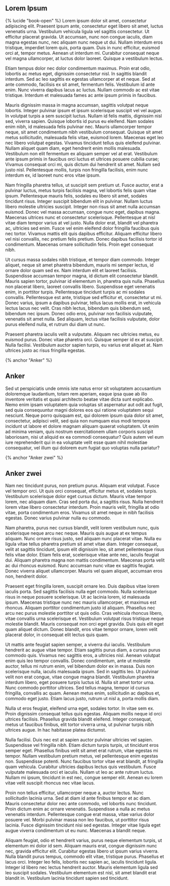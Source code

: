 
## Lorem Ipsum

{% lucide "book-open" %}
Lorem ipsum dolor sit amet, consectetur adipiscing elit. Praesent ipsum ante, consectetur eget libero sit amet, luctus venenatis urna. Vestibulum vehicula ligula vel sagittis consectetur. Ut efficitur placerat gravida. Ut accumsan, nunc non congue iaculis, diam magna egestas nunc, nec aliquam nunc neque ut dui. Nullam interdum eros tristique, imperdiet lorem quis, porta quam. Duis in nunc efficitur, euismod orci at, tempor metus. Aenean ut interdum mi. Curabitur consequat neque vel magna ullamcorper, at luctus dolor laoreet. Quisque a vestibulum lectus.

Etiam tempus dolor nec dolor condimentum maximus. Proin erat odio, lobortis ac metus eget, dignissim consectetur nisl. In sagittis blandit interdum. Sed ac leo sagittis ex egestas ullamcorper at et neque. Sed at ante commodo, facilisis ex sit amet, fermentum felis. Vestibulum id ante enim. Nunc viverra dapibus lacus ac luctus. Nullam commodo ac est vitae tristique. Interdum et malesuada fames ac ante ipsum primis in faucibus.

Mauris dignissim massa in magna accumsan, sagittis volutpat neque lobortis. Integer pulvinar ipsum et ipsum scelerisque suscipit vel vel augue. In volutpat turpis a sem suscipit luctus. Nullam id felis mattis, dignissim nisl sed, viverra sapien. Quisque lobortis id purus eu eleifend. Nam sodales enim nibh, id malesuada felis pulvinar nec. Mauris ullamcorper tempor neque, sit amet condimentum nibh vestibulum consequat. Quisque sit amet metus sollicitudin, malesuada felis vitae, euismod lorem. Maecenas eget leo nec libero volutpat egestas. Vivamus tincidunt tellus quis eleifend pulvinar. Nullam aliquet quam diam, eget hendrerit enim mollis malesuada. Vestibulum non elit fermentum ex aliquam semper vel at erat. Vestibulum ante ipsum primis in faucibus orci luctus et ultrices posuere cubilia curae; Vivamus consequat orci mi, quis dictum dui hendrerit sit amet. Nullam sed justo nisl. Pellentesque mollis, turpis non fringilla facilisis, enim nunc interdum ex, id laoreet nunc eros vitae ipsum.

Nam fringilla pharetra tellus, ut suscipit sem pretium ut. Fusce auctor, erat a pulvinar luctus, metus turpis facilisis magna, vel lobortis felis quam vitae ipsum. Pellentesque mauris felis, sodales eu libero sit amet, sodales tincidunt risus. Integer suscipit bibendum elit in pulvinar. Nullam luctus libero molestie ultricies suscipit. Integer non risus sit amet nulla accumsan euismod. Donec vel massa accumsan, congue nunc eget, dapibus magna. Maecenas ultrices nunc et consectetur scelerisque. Pellentesque at nisl vitae diam tempor varius at vel justo. Nulla dolor erat, blandit vel pharetra ac, ultricies sed enim. Fusce vel enim eleifend dolor fringilla faucibus quis nec tortor. Vivamus mattis elit quis dapibus efficitur. Aliquam efficitur libero vel nisi convallis, nec pretium felis pretium. Donec dapibus facilisis tortor id condimentum. Maecenas ornare sollicitudin felis. Proin eget consequat nibh.

Ut cursus massa sodales nibh tristique, et tempor diam commodo. Integer aliquet, neque sit amet pharetra bibendum, mauris mi semper lectus, id ornare dolor quam sed ex. Nam interdum elit et laoreet facilisis. Suspendisse accumsan tempor magna, id dictum elit consectetur blandit. Mauris sapien tortor, pulvinar id elementum in, pharetra quis nulla. Phasellus non placerat libero, laoreet convallis libero. Suspendisse eget venenatis enim, in porttitor turpis. Pellentesque tincidunt turpis ac mi sodales convallis. Pellentesque est ante, tristique sed efficitur et, consectetur ut mi. Donec varius, ipsum a dapibus pulvinar, tellus lacus mollis erat, in vehicula lectus lacus nec velit. Cras nibh lectus, bibendum quis bibendum sed, bibendum nec ipsum. Donec odio eros, pulvinar non facilisis vulputate, venenatis sit amet nulla. Sed aliquam, lectus vitae facilisis vulputate, dolor purus eleifend nulla, et rutrum dui diam ut nunc.

Praesent pharetra iaculis velit a vulputate. Aliquam nec ultricies metus, eu euismod purus. Donec vitae pharetra orci. Quisque semper id ex at suscipit. Nulla facilisi. Vestibulum auctor sapien turpis, eu varius erat aliquet at. Nam ultrices justo ac risus fringilla egestas. 

{% anchor "Anker" %}
## Anker

Sed ut perspiciatis unde omnis iste natus error sit voluptatem accusantium doloremque laudantium, totam rem aperiam, eaque ipsa quae ab illo inventore veritatis et quasi architecto beatae vitae dicta sunt explicabo. Nemo enim ipsam voluptatem quia voluptas sit aspernatur aut odit aut fugit, sed quia consequuntur magni dolores eos qui ratione voluptatem sequi nesciunt. Neque porro quisquam est, qui dolorem ipsum quia dolor sit amet, consectetur, adipisci velit, sed quia non numquam eius modi tempora incidunt ut labore et dolore magnam aliquam quaerat voluptatem. Ut enim ad minima veniam, quis nostrum exercitationem ullam corporis suscipit laboriosam, nisi ut aliquid ex ea commodi consequatur? Quis autem vel eum iure reprehenderit qui in ea voluptate velit esse quam nihil molestiae consequatur, vel illum qui dolorem eum fugiat quo voluptas nulla pariatur?

{% anchor "Anker zwei" %}
## Anker zwei

Nam nec tincidunt purus, non pretium purus. Aliquam erat volutpat. Fusce vel tempor orci. Ut quis orci consequat, efficitur metus et, sodales turpis. Vestibulum scelerisque dolor eget cursus dictum. Mauris vitae tempor lorem, nec aliquam diam. Cras sed porta dui, a sagittis risus. Nulla hendrerit lorem vitae libero consectetur interdum. Proin mauris velit, fringilla at odio vitae, porta condimentum eros. Vivamus sit amet neque in nibh facilisis egestas. Donec varius pulvinar nulla eu commodo.

Nam pharetra, purus nec cursus blandit, velit lorem vestibulum nunc, quis scelerisque neque arcu nec neque. Mauris quis augue at ex tempus aliquam. Nunc ornare risus justo, sed aliquam nunc placerat vitae. Nulla eu ligula vitae tellus pharetra pretium sit amet vitae diam. Integer consequat, velit at sagittis tincidunt, ipsum elit dignissim leo, sit amet pellentesque risus felis vitae dolor. Etiam felis erat, scelerisque vitae ante nec, iaculis feugiat dui. Aliquam pharetra magna non mattis condimentum. Maecenas porta velit ac dui rhoncus euismod. Nunc accumsan nunc vitae ex sagittis feugiat. Donec viverra aliquet ullamcorper. Mauris vel quam aliquet, accumsan eros non, hendrerit dolor.

Praesent eget fringilla lorem, suscipit ornare leo. Duis dapibus vitae lorem iaculis porta. Sed sagittis facilisis nulla eget commodo. Nulla scelerisque risus in neque posuere scelerisque. Ut ac lacinia lorem, id malesuada ipsum. Maecenas tristique nunc nec mauris ullamcorper, et maximus est rhoncus. Aliquam porttitor condimentum justo id aliquam. Phasellus nec arcu nec purus molestie porttitor ut quis odio. Cras vehicula rhoncus libero, vitae convallis urna scelerisque et. Vestibulum volutpat risus tristique neque molestie blandit. Mauris consequat non orci eget gravida. Duis quis elit eget quam aliquet dictum. Donec blandit, eros vitae tempor ornare, lorem velit placerat dolor, in consequat elit lectus quis quam.



Ut mattis ante feugiat sapien semper, a viverra dui iaculis. Vestibulum hendrerit ac augue vitae tempor. Etiam sagittis purus diam, a cursus purus commodo quis. Vivamus nec sagittis eros, a ultricies nisl. Aenean volutpat enim quis leo tempor convallis. Donec condimentum, ante ut molestie auctor, tellus mi rutrum enim, vel bibendum dolor ex in massa. Duis non scelerisque nulla, iaculis malesuada ipsum. Sed in sagittis leo. Ut pulvinar velit non erat congue, vitae congue magna blandit. Vestibulum pharetra interdum libero, eget posuere turpis luctus id. Nulla sit amet tortor urna. Nunc commodo porttitor ultrices. Sed tellus magna, tempor id cursus fringilla, convallis ac quam. Aenean metus enim, sollicitudin ac dapibus et, commodo eget justo. Etiam lacus justo, rutrum ut nisl a, porta mollis diam.

Nulla ut eros feugiat, eleifend urna eget, sodales tortor. In vitae sem ex. Proin dignissim consequat tellus quis egestas. Aliquam mollis neque id orci ultrices facilisis. Phasellus gravida blandit eleifend. Integer consequat, metus ut faucibus finibus, elit tortor viverra urna, ut pulvinar turpis nibh ultrices augue. In hac habitasse platea dictumst.

Nulla facilisi. Duis nec est at sapien auctor pulvinar ultricies vel sapien. Suspendisse vel fringilla nibh. Etiam dictum turpis turpis, ut tincidunt eros semper eget. Phasellus finibus velit sit amet erat rutrum, vitae egestas mi tempor. Nullam vestibulum pretium metus, vel pellentesque enim egestas non. Suspendisse potenti. Nunc faucibus tortor vitae erat blandit, at fringilla quam vehicula. Curabitur ultricies dapibus lectus quis vestibulum. Fusce vulputate malesuada orci et iaculis. Nullam ut leo ac ante rutrum luctus. Nullam mi ipsum, tincidunt in est nec, congue semper elit. Aenean eu lorem vitae velit suscipit rhoncus nec vitae lacus.

Proin non tellus efficitur, ullamcorper neque a, auctor lectus. Nunc sollicitudin lacinia urna. Sed at diam id ante finibus tempor et ac diam. Mauris consectetur dolor nec ante commodo, vel lobortis nunc tincidunt. Proin dictum enim ac ornare venenatis. Suspendisse a nulla ac metus venenatis interdum. Pellentesque congue erat massa, vitae varius dolor posuere vel. Morbi pulvinar massa non leo faucibus, ut porttitor risus lacinia. Fusce dignissim tincidunt nisi sed egestas. Integer vitae ligula eget augue viverra condimentum ut eu nunc. Maecenas a blandit neque.

Aliquam feugiat, odio et hendrerit varius, purus neque elementum turpis, ut elementum mi dolor id sem. Aliquam mauris erat, congue dignissim nunc nec, gravida efficitur elit. Curabitur egestas libero ut ipsum varius viverra. Nulla blandit purus tempus, commodo elit vitae, tristique purus. Phasellus et lacus orci. Integer leo felis, lobortis nec sapien ac, iaculis tincidunt ligula. Integer id libero nec lectus hendrerit auctor. Mauris elementum ligula sed leo suscipit sodales. Vestibulum elementum est nisl, sit amet blandit erat blandit in. Vestibulum lacinia tincidunt sapien sed tincidunt. 
